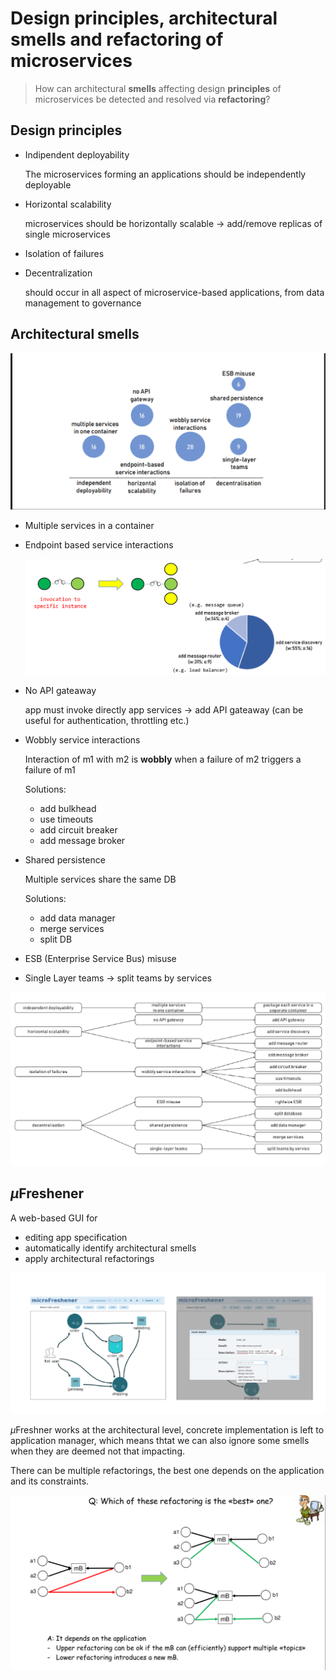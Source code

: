 # Design principles, architectural smells and refactoring of microservices

> How can architectural **smells** affecting design **principles** of microservices be detected and resolved via **refactoring**?


## Design principles

- Indipendent deployability
  
    The microservices forming an applications should be independently deployable

- Horizontal scalability
  
    microservices should be horizontally scalable &rarr; add/remove replicas of single microservices

- Isolation of failures

- Decentralization
  
    should occur in all aspect of microservice-based applications, from data management to governance

## Architectural smells
![](img/smells.png)

- Multiple services in a container

- Endpoint based service interactions
  
    ![](img/endpoint-inter.png)


- No API gateaway 
  
  app must invoke directly app services &rarr; add API gateaway (can be useful for authentication, throttling etc.)

- Wobbly service interactions
  
    Interaction of m1 with m2 is **wobbly** when a failure of m2 triggers a failure of m1

    Solutions:
        
    - add bulkhead
    - use timeouts
    - add circuit breaker
    - add message broker

- Shared persistence
  
    Multiple services share the same DB

    Solutions:

    - add data manager
    - merge services
    - split DB
- ESB (Enterprise Service Bus) misuse

- Single Layer teams &rarr; split teams by services
  

![](img/smells_sum.png)

## $\mu$Freshener

A web-based GUI for 
- editing app specification
- automatically identify architectural smells
- apply architectural refactorings

![](img/freshner.png)

$\mu$Freshner works at the architectural level, concrete implementation is left to application manager, which means thtat we can also ignore some smells when they are deemed not that impacting.

There can be multiple refactorings, the best one depends on the application and its constraints.

![](img/choose_refactoring.png)